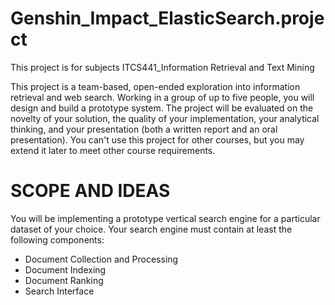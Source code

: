 # Genshin_Impact_ElasticSearch.project
This project is for subjects ITCS441_Information Retrieval and Text Mining


This project is a team-based, open-ended exploration into information retrieval and web search. Working in a group of up to five people, you will design and build a prototype system. The project will be evaluated on the novelty of your solution, the quality of your implementation, your analytical thinking, and your presentation (both a written report and an oral presentation). You can't use this project for other courses, but you may extend it later to meet other course requirements.


# SCOPE AND IDEAS
You will be implementing a prototype vertical search engine for a particular dataset of your choice.
Your search engine must contain at least the following components:
- Document Collection and Processing
- Document Indexing
- Document Ranking
- Search Interface
